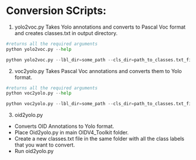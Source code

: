 # Conversion SCripts:

1. yolo2voc.py
Takes Yolo annotations and converts to Pascal Voc format and creates classes.txt in output directory. 

```python
#returns all the required arguments 
python yolo2voc.py --help 

python yolo2voc.py --lbl_dir=some_path --cls_dir=path_to_classes.txt_file --output_dir=Some_output_path
```

2. voc2yolo.py
Takes Pascal Voc annotations and converts them to Yolo format.
```python
#returns all the required arguments 
python voc2yolo.py --help 

python voc2yolo.py --lbl_dir=some_path --cls_dir=path_to_classes.txt_file --output_dir=Some_output_path
```

3. oid2yolo.py 
* Converts OID Annotations to Yolo format.
* Place Oid2yolo.py in main OIDV4_Toolkit folder.
* Create a new classes.txt file in the same folder with all the class labels that you want to convert.
* Run oid2yolo.py 
